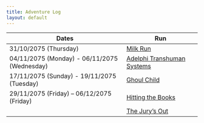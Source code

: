 ```yaml
---
title: Adventure Log
layout: default
---
```


| Dates                                        | Run                                                       |
| -------------------------------------------- | --------------------------------------------------------- |
| 31/10/2075 (Thursday)                        | [Milk Run](MilkRun.md)                                    |
| 04/11/2075 (Monday) - 06/11/2075 (Wednesday) | [Adelphi Transhuman Systems](AdelphiTranshumanSystems.md) |
| 17/11/2075 (Sunday) - 19/11/2075 (Tuesday)   | [Ghoul Child](GhoulChild.md)                              |
| 29/11/2075 (Friday) – 06/12/2075 (Friday)    | [Hitting the Books](HittingTheBooks.md)                   |
|                                              |                       [The Jury’s Out](TheJurysOut.md)                                    |
